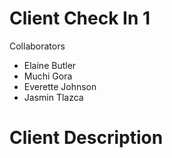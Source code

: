 # Client Check In 1
Collaborators 
* Elaine Butler
* Muchi Gora
* Everette Johnson 
* Jasmin Tlazca

# Client Description
